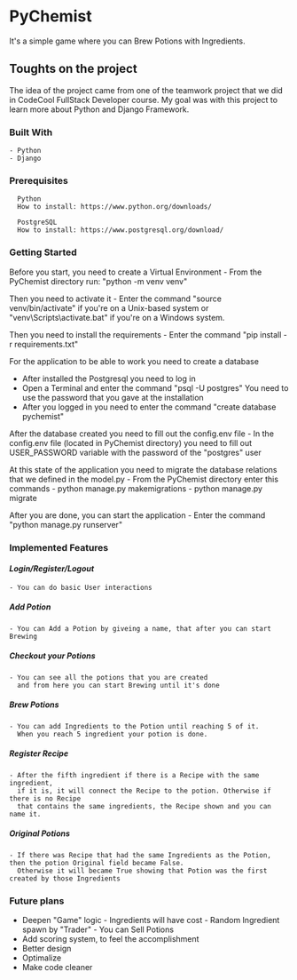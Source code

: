 # **PyChemist**

It's a simple game where you can Brew Potions with Ingredients.

## **Toughts on the project**

The idea of the project came from one of the teamwork project that we did in CodeCool FullStack Developer course.
My goal was with this project to learn more about Python and Django Framework.

### **Built With**

    - Python
    - Django

### **Prerequisites**

      Python
      How to install: https://www.python.org/downloads/

      PostgreSQL
      How to install: https://www.postgresql.org/download/

### **Getting Started**

Before you start, you need to create a Virtual Environment
    - From the PyChemist directory run: "python -m venv venv"
  
Then you need to activate it
    - Enter the command "source venv/bin/activate" if you're on a Unix-based system
    or "venv\Scripts\activate.bat" if you're on a Windows system.
  
Then you need to install the requirements
    -  Enter the command "pip install -r requirements.txt"
 
For the application to be able to work you need to create a database
   - After installed the Postgresql you need to log in
   - Open a Terminal and enter the command "psql -U postgres"
   You need to use the password that you gave at the installation
   - After you logged in you need to enter the command "create database pychemist"

After the database created you need to fill out the config.env file
    - In the config.env file (located in PyChemist directory)
    you need to fill out USER_PASSWORD variable with the password of the "postgres" user

At this state of the application
you need to migrate the database relations that we defined in the model.py
    - From the PyChemist directory enter this commands
    - python manage.py makemigrations
    - python manage.py migrate

After you are done, you can start the application
    - Enter the command "python manage.py runserver"


   

### **Implemented Features**


#### _**Login/Register/Logout**_

    - You can do basic User interactions

##### _**Add Potion**_

    - You can Add a Potion by giveing a name, that after you can start Brewing 

##### _**Checkout your Potions**_

    - You can see all the potions that you are created 
      and from here you can start Brewing until it's done

##### _**Brew Potions**_

    - You can add Ingredients to the Potion until reaching 5 of it.
      When you reach 5 ingredient your potion is done.
      
##### _**Register Recipe**_    
      
    - After the fifth ingredient if there is a Recipe with the same ingredient,
      if it is, it will connect the Recipe to the potion. Otherwise if there is no Recipe
      that contains the same ingredients, the Recipe shown and you can name it.
      
##### _**Original Potions**_

    - If there was Recipe that had the same Ingredients as the Potion, then the potion Original field became False.
      Otherwise it will became True showing that Potion was the first created by those Ingredients
      
    
### **Future plans**
    
  - Deepen "Game" logic
        - Ingredients will have cost
        - Random Ingredient spawn by "Trader"
        - You can Sell Potions
  - Add scoring system, to feel the accomplishment
  - Better design
  - Optimalize
  - Make code cleaner
   
